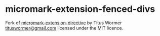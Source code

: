 # micromark-extension-fenced-divs

Fork of [micromark-extension-directive](https://github.com/micromark/micromark-extension-directive) by Titus Wormer <tituswormer@gmail.com> licensed under the MIT licence.